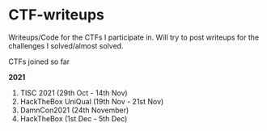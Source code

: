 # CTF-writeups

Writeups/Code for the CTFs I participate in.
Will try to post writeups for the challenges I solved/almost solved.

CTFs joined so far

**2021**

1. TISC 2021 (29th Oct - 14th Nov)
2. HackTheBox UniQual (19th Nov - 21st Nov)
3. DamnCon2021 (24th November)
4. HackTheBox (1st Dec - 5th Dec)
